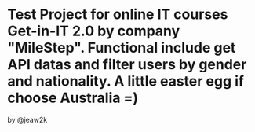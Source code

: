 # Test Project for online IT courses Get-in-IT 2.0 by company "MileStep". Functional include get API datas and filter users by gender and nationality. A little easter egg if choose Australia =) 
by @jeaw2k
